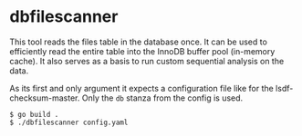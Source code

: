 # dbfilescanner

This tool reads the files table in the database once.
It can be used to efficiently read the entire table into the InnoDB buffer pool (in-memory cache).
It also serves as a basis to run custom sequential analysis on the data.

As its first and only argument it expects a configuration file like for the lsdf-checksum-master.
Only the `db` stanza from the config is used.

```shell
$ go build .
$ ./dbfilescanner config.yaml
```
